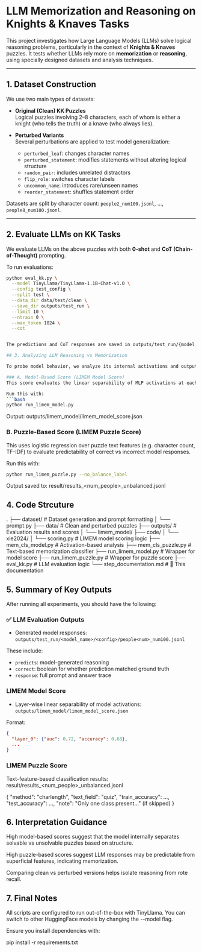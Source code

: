 # LLM Memorization and Reasoning on Knights & Knaves Tasks

This project investigates how Large Language Models (LLMs) solve logical reasoning problems, particularly in the context of **Knights & Knaves** puzzles. It tests whether LLMs rely more on **memorization** or **reasoning**, using specially designed datasets and analysis techniques.

---

## 1. Dataset Construction

We use two main types of datasets:

- **Original (Clean) KK Puzzles**  
  Logical puzzles involving 2–8 characters, each of whom is either a knight (who tells the truth) or a knave (who always lies).

- **Perturbed Variants**  
  Several perturbations are applied to test model generalization:
  - `perturbed_leaf`: changes character names
  - `perturbed_statement`: modifies statements without altering logical structure
  - `random_pair`: includes unrelated distractors
  - `flip_role`: switches character labels
  - `uncommon_name`: introduces rare/unseen names
  - `reorder_statement`: shuffles statement order

Datasets are split by character count: `people2_num100.jsonl`, ..., `people8_num100.jsonl`.

---

## 2. Evaluate LLMs on KK Tasks

We evaluate LLMs on the above puzzles with both **0-shot** and **CoT (Chain-of-Thought)** prompting.  

To run evaluations:

```bash
python eval_kk.py \
  --model TinyLlama/TinyLlama-1.1B-Chat-v1.0 \
  --config test_config \
  --split test \
  --data_dir data/test/clean \
  --save_dir outputs/test_run \
  --limit 10 \
  --ntrain 0 \
  --max_token 1024 \
  --cot


The predictions and CoT responses are saved in outputs/test_run/{model_name}/....

## 3. Analyzing LLM Reasoning vs Memorization

To probe model behavior, we analyze its internal activations and output predictions using two key approaches:

### A. Model-Based Score (LIMEM Model Score)
This score evaluates the linear separability of MLP activations at each transformer layer. It helps us understand whether a model memorizes the task structure.

Run this with:
```bash
python run_limem_model.py
```

Output: outputs/limem_model/limem_model_score.json

### B. Puzzle-Based Score (LIMEM Puzzle Score)

This uses logistic regression over puzzle text features (e.g. character count, TF-IDF) to evaluate predictability of correct vs incorrect model responses.


Run this with:
```bash
python run_limem_puzzle.py --no_balance_label
```

Output saved to: result/results_<num_people>_unbalanced.jsonl

## 4. Code Strcuture

.
├── dataset/              # Dataset generation and prompt formatting
│   └── prompt.py
├── data/                 # Clean and perturbed puzzles
├── outputs/              # Evaluation results and scores
│   └── limem_model/
├── code/
│   └── xie2024/
│       └── scoring.py    # LIMEM model scoring logic
├── mem_cls_model.py      # Activation-based analysis
├── mem_cls_puzzle.py     # Text-based memorization classifier
├── run_limem_model.py    # Wrapper for model score
├── run_limem_puzzle.py   # Wrapper for puzzle score
├── eval_kk.py            # LLM evaluation logic
└── step_documentation.md # 📄 This documentation

## 5. Summary of Key Outputs

After running all experiments, you should have the following:

### ✅ LLM Evaluation Outputs
- Generated model responses:  
  `outputs/test_run/<model_name>/<config>/people<num>_num100.jsonl`

These include:
- `predicts`: model-generated reasoning
- `correct`: boolean for whether prediction matched ground truth
- `response`: full prompt and answer trace

### LIMEM Model Score
- Layer-wise linear separability of model activations:  
  `outputs/limem_model/limem_model_score.json`

Format:
```json
{
  "layer_0": {"auc": 0.72, "accuracy": 0.68},
  ...
}
```

### LIMEM Puzzle Score

Text-feature-based classification results:
result/results_<num_people>_unbalanced.jsonl

{
  "method": "charlength",
  "text_field": "quiz",
  "train_accuracy": ...,
  "test_accuracy": ...,
  "note": "Only one class present..." (if skipped)
}


## 6. Interpretation Guidance

High model-based scores suggest that the model internally separates solvable vs unsolvable puzzles based on structure.

High puzzle-based scores suggest LLM responses may be predictable from superficial features, indicating memorization.

Comparing clean vs perturbed versions helps isolate reasoning from rote recall.

## 7. Final Notes

All scripts are configured to run out-of-the-box with TinyLlama. You can switch to other HuggingFace models by changing the --model flag.

Ensure you install dependencies with:

pip install -r requirements.txt
